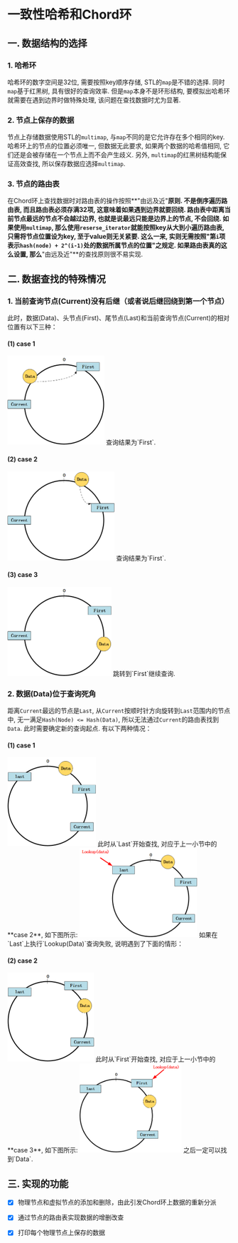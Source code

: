 # 一致性哈希和Chord环
## 一. 数据结构的选择
### 1. 哈希环
哈希环的数字空间是32位, 需要按照key顺序存储, STL的`map`是不错的选择. 同时`map`基于红黑树, 具有很好的查询效率. 但是`map`本身不是环形结构, 要模拟出哈希环就需要在遇到边界时做特殊处理, 该问题在查找数据时尤为显著.

### 2. 节点上保存的数据
节点上存储数据使用STL的`multimap`, 与`map`不同的是它允许存在多个相同的key. 哈希环上的节点的位置必须唯一, 但数据无此要求, 如果两个数据的哈希值相同, 它们还是会被存储在一个节点上而不会产生歧义. 另外, `multimap`的红黑树结构能保证高效查找, 所以保存数据应选择`multimap`.

### 3. 节点的路由表
在Chord环上查找数据时对路由表的操作按照**"由远及近"**原则. 不是倒序遍历路由表, 而且路由表必须存满32项, 这意味着如果遇到边界就要回绕. 路由表中距离当前节点最远的节点不会越过边界, 也就是说最远只能是边界上的节点, 不会回绕. 如果使用`multimap`, 那么使用`reserse_iterator`就能按照key从大到小遍历路由表, 只需将节点位置设为key, 至于value则无关紧要. 这么一来, 实则无需按照"第`i`项表示`hash(node) + 2^(i-1)`处的数据所属节点的位置"之规定. 如果路由表真的这么设置, 那么**"由远及近"**的查找原则很不易实现.

## 二. 数据查找的特殊情况
### 1. 当前查询节点(Current)没有后继（或者说后继回绕到第一个节点）
此时，数据(Data)、头节点(First)、尾节点(Last)和当前查询节点(Current)的相对位置有以下三种：

#### (1) case 1
<img src="images/no_successor1.png" height="200" align=center/>
查询结果为`First`.

#### (2) case 2
<img src="images/no_successor2.png" height="200" align=center/>
查询结果为`First`.

#### (3) case 3
<img src="images/no_successor3.png" height="200" align=center/>
跳转到`First`继续查询.

### 2. 数据(Data)位于查询死角
距离`Current`最远的节点是`Last`, 从`Current`按顺时针方向旋转到`Last`范围内的节点中, 无一满足`Hash(Node) <= Hash(Data)`, 所以无法通过`Current`的路由表找到`Data`. 此时需要确定新的查询起点. 有以下两种情况：

#### (1) case 1
<img src="images/blind_spot1.png" height="200" align=center/>
此时从`Last`开始查找, 对应于上一小节中的**case 2**, 如下图所示:
<img src="images/blind_spot1_lookup.png" height="200" align=center/>
如果在`Last`上执行`Lookup(Data)`查询失败, 说明遇到了下面的情形：

#### (2) case 2
<img src="images/blind_spot2.png" height="200" align=center/>
此时从`First`开始查找, 对应于上一小节中的**case 3**, 如下图所示:
<img src="images/blind_spot2_lookup.png" height="200" align=center/>
之后一定可以找到`Data`.

## 三. 实现的功能
- [x] 物理节点和虚拟节点的添加和删除，由此引发Chord环上数据的重新分派
- [x] 通过节点的路由表实现数据的增删改查
- [x] 打印每个物理节点上保存的数据

